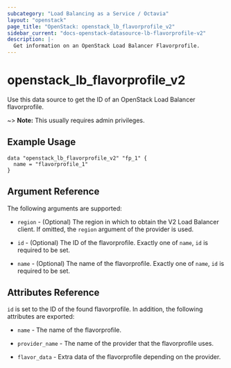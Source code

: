 ```yaml
---
subcategory: "Load Balancing as a Service / Octavia"
layout: "openstack"
page_title: "OpenStack: openstack_lb_flavorprofile_v2"
sidebar_current: "docs-openstack-datasource-lb-flavorprofile-v2"
description: |-
  Get information on an OpenStack Load Balancer Flavorprofile.
---
```


# openstack\_lb\_flavorprofile\_v2

Use this data source to get the ID of an OpenStack Load Balancer flavorprofile.

~> **Note:** This usually requires admin privileges.

## Example Usage

```hcl
data "openstack_lb_flavorprofile_v2" "fp_1" {
  name = "flavorprofile_1"
}
```

## Argument Reference

The following arguments are supported:

* `region` - (Optional) The region in which to obtain the V2 Load Balancer client.
  If omitted, the `region` argument of the provider is used.

* `id` - (Optional) The ID of the flavorprofile. Exactly one of `name`, `id` 
  is required to be set.

* `name` - (Optional) The name of the flavorprofile. Exactly one of `name`, `id` 
  is required to be set.

## Attributes Reference

`id` is set to the ID of the found flavorprofile. In addition, the following attributes
are exported:

 * `name` - The name of the flavorprofile.

 * `provider_name` - The name of the provider that the flavorprofile uses.

 * `flavor_data` - Extra data of the flavorprofile depending on the provider.

